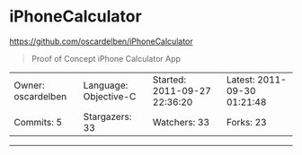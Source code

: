 # iPhoneCalculator

https://github.com/oscardelben/iPhoneCalculator
<blockquote>
Proof of Concept iPhone Calculator App
</blockquote>

<table>
<tr><td>Owner: oscardelben</td>
    <td>Language: Objective-C</td>
    <td>Started: 2011-09-27 22:36:20</td>
    <td>Latest: 2011-09-30 01:21:48</td></tr>
<tr><td>Commits: 5</td>
    <td>Stargazers: 33</td>
    <td>Watchers: 33</td>
    <td>Forks: 23</td></tr>
</table>

---

